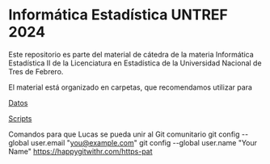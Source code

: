 # Informática Estadística UNTREF 2024

Este repositorio es parte del material de cátedra de la materia Informática Estadística II de la Licenciatura en Estadística de la Universidad Nacional de Tres de Febrero.

El material está organizado en carpetas, que recomendamos utilizar para 

[Datos](datos)

[Scripts](scripts)

Comandos para que Lucas se pueda unir al Git comunitario
  git config --global user.email "you@example.com"
  git config --global user.name "Your Name"
  https://happygitwithr.com/https-pat
  